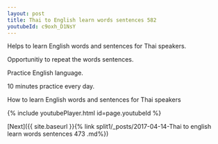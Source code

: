 ```yaml
---
layout: post
title: Thai to English learn words sentences 582 
youtubeId: c9oxh_D1NsY
---
```

 
 
Helps to learn English words and sentences for Thai speakers.

Opportunitiy to repeat the words sentences. 

Practice English language. 
 
10 minutes practice every day. 
 
How to learn English words and sentences for Thai speakers 
 
{% include youtubePlayer.html id=page.youtubeId %}
 
 
[Next]({{ site.baseurl }}{% link  split1/_posts/2017-04-14-Thai to english learn words sentences 473 .md%})
 
